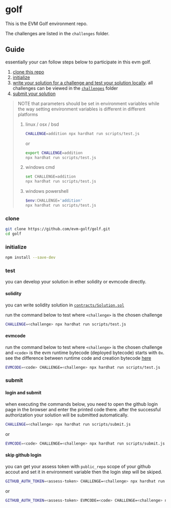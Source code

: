 # golf

This is the EVM Golf environment repo.

The challenges are listed in the `challenges` folder.

## Guide

essentially your can follow steps below to participate in this evm golf.

1. [clone this repo](#clone)
1. [initialize](#initialize)
1. [write your solution for a challenge and test your solution locally](#test). all challenges can be viewed in the [`challenges`](challenges) folder
1. [submit your solution](#submit)

> NOTE that parameters should be set in environment variables while the way setting environment variables is different in different platforms
> 
> 1. linux / osx / bsd
> 
>     ```sh
>     CHALLENGE=addition npx hardhat run scripts/test.js
>     ```
> 
>     or
> 
>     ```sh
>     export CHALLENGE=addition
>     npx hardhat run scripts/test.js
>     ```
> 
> 1. windows cmd
> 
>     ```sh
>     set CHALLENGE=addition
>     npx hardhat run scripts/test.js
>     ```
> 
> 1. windows powershell
> 
>     ```sh
>     $env:CHALLENGE='addition'
>     npx hardhat run scripts/test.js
>     ```

### clone

```sh
git clone https://github.com/evm-golf/golf.git
cd golf
```

### initialize

```sh
npm install --save-dev
```

### test

you can develop your solution in ether solidity or evmcode directly.

#### solidity

you can write solidity solution in [`contracts/Solution.sol`](contracts/Solution.sol)

run the command below to test where `<challenge>` is the chosen challenge

```sh
CHALLENGE=<challenge> npx hardhat run scripts/test.js
```

#### evmcode

run the command below to test where `<challenge>` is the chosen challenge and `<code>` is the evm runtime bytecode (deployed bytecode) starts with `0x`. see the difference between runtime code and creation bytecode [here](https://medium.com/authereum/bytecode-and-init-code-and-runtime-code-oh-my-7bcd89065904)

```sh
EVMCODE=<code> CHALLENGE=<challenge> npx hardhat run scripts/test.js
```

### submit

#### login and submit

when executing the commands below, you need to open the github login page in the browser and enter the printed code there. after the successful authorization your solution will be submitted automatically.

```sh
CHALLENGE=<challenge> npx hardhat run scripts/submit.js
```

or

```sh
EVMCODE=<code> CHALLENGE=<challenge> npx hardhat run scripts/submit.js
```

#### skip github login

you can get your assess token with `public_repo` scope of your github accout and set it in environment variable then the login step will be skiped.

```sh
GITHUB_AUTH_TOKEN=<assess-token> CHALLENGE=<challenge> npx hardhat run scripts/submit.js
```

or

```sh
GITHUB_AUTH_TOKEN=<assess-token> EVMCODE=<code> CHALLENGE=<challenge> npx hardhat run scripts/submit.js
```
